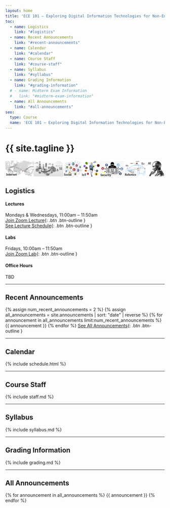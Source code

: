 ```yaml
---
layout: home
title: 'ECE 101 — Exploring Digital Information Technologies for Non-Engineers'
toc:
  - name: Logistics
    link: "#logistics"
  - name: Recent Announcements
    link: "#recent-announcements"
  - name: Calendar
    link: "#calendar"
  - name: Course Staff
    link: "#course-staff"
  - name: Syllabus
    link: "#syllabus"
  - name: Grading Information
    link: "#grading-information"
  # - name: Midterm Exam Information
  #   link: "#midterm-exam-information"
  - name: All Announcements
    link: "#all-announcements"
seo:
  type: Course
  name: 'ECE 101 — Exploring Digital Information Technologies for Non-Engineers'
---
```



# {{ site.tagline }}
![ECE 101 Banner](assets/images/banner.jpg)
<!-- {: .mb-2 } {: .fs-6 .fw-300 } -->

## Logistics

#### Lectures
Mondays & Wednesdays, 11:00am – 11:50am <br />
[Join Zoom Lecture](#TODO){: .btn .btn-outline } <br />
[See Lecture Schedule](#calendar){: .btn .btn-outline } 

#### Labs
Fridays, 10:00am – 11:50am <br />
[Join Zoom Lab](#TODO){: .btn .btn-outline } 


#### Office Hours
TBD

---

## Recent Announcements
{% assign num_recent_announcements = 2 %}
{% assign all_announcements = site.announcements | sort: "date" | reverse %}
{% for announcement in all_announcements limit:num_recent_announcements %}
  {{ announcement }}
{% endfor %}
[See All Announcements](#all-announcements){: .btn .btn-outline }


---
## Calendar
{% include schedule.html %}

---

## Course Staff
{% include staff.md %}

---

## Syllabus
{% include syllabus.md %}

---
## Grading Information
{% include grading.md %}

<!-- ---
## Midterm Exam Information
{% include midterm.md %} -->

---
## All Announcements
{% for announcement in all_announcements %}
  {{ announcement }}
{% endfor %}
